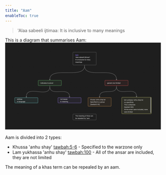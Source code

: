 ```yaml
---
title: "Aam"
enableToc: true
---
```


> 'Alaa sabeeli ijtimaa: It is inclusive to many meanings

This is a diagram that summarises Aam: ![aam diagram](Usul%20Fiqh/Quranic%20words/Aam%20diagram.png)


Aam is divided into 2 types:
- Khussa 'anhu shay' [tawbah:5-6](https://quran.com/9?startingVerse=6) - Specified to the warzone only
- Lam yukhassa 'anhu shay' [tawbah:100](https://quran.com/9?startingVerse=100)  - All of the ansar are included, they are not limited

The meaning of a khas term can be repealed by an aam.